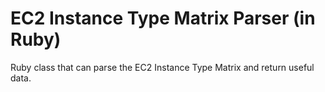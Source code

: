 EC2 Instance Type Matrix Parser (in Ruby)
=====================

Ruby class that can parse the EC2 Instance Type Matrix and return useful data.
